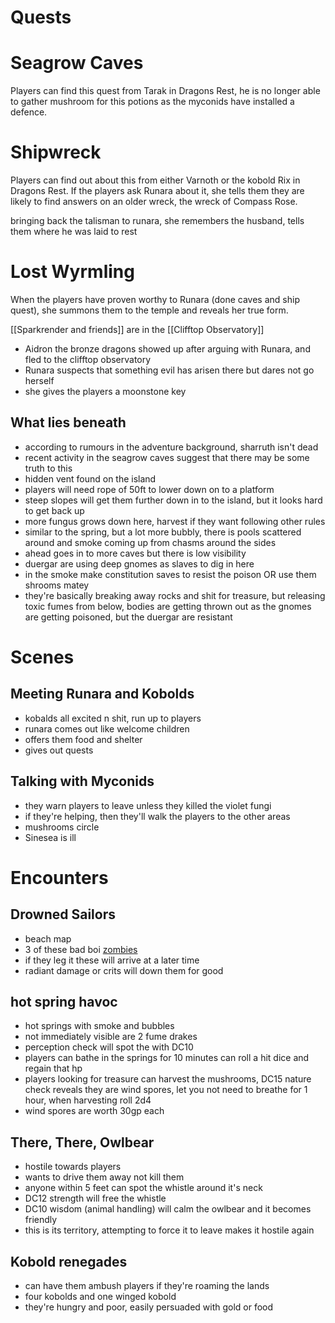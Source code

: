 # Quests

# Seagrow Caves

Players can find this quest from Tarak in Dragons Rest, he is no longer able to gather mushroom for this potions as the myconids have installed a defence.


# Shipwreck

Players can find out about this from either Varnoth or the kobold Rix in Dragons Rest.
If the players ask Runara about it, she tells them they are likely to find answers on an older wreck, the wreck of Compass Rose.

bringing back the talisman to runara, she remembers the husband, tells them where he was laid to rest

# Lost Wyrmling

When the players have proven worthy to Runara (done caves and ship quest), she summons them to the temple and reveals her true form.


[[Sparkrender and friends]] are in the [[Clifftop Observatory]]

- Aidron the bronze dragons showed up after arguing with Runara, and fled to the clifftop observatory
- Runara suspects that something evil has arisen there but dares not go herself
- she gives the players a moonstone key

## What lies beneath

- according to rumours in the adventure background, sharruth isn't dead
- recent activity in the seagrow caves suggest that there may be some truth to this
- hidden vent found on the island
- players will need rope of 50ft to lower down on to a platform
- steep slopes will get them further down in to the island, but it looks hard to get back up
- more fungus grows down here, harvest if they want following other rules
- similar to the spring, but a lot more bubbly, there is pools scattered around and smoke coming up from chasms around the sides
- ahead goes in to more caves but there is low visibility
- duergar are using deep gnomes as slaves to dig in here
- in the smoke make constitution saves to resist the poison OR use them shrooms matey
- they're basically breaking away rocks and shit for treasure, but releasing toxic fumes from below, bodies are getting thrown out as the gnomes are getting poisoned, but the duergar are resistant

# Scenes

## Meeting Runara and Kobolds

- kobalds all excited n shit, run up to players
- runara comes out like welcome children
- offers them food and shelter
- gives out quests

## Talking with Myconids

- they warn players to leave unless they killed the violet fungi
- if they're helping, then they'll walk the players to the other areas
- mushrooms circle
- Sinesea is ill
# Encounters

## Drowned Sailors

- beach map
- 3 of these bad boi [zombies](https://www.dndbeyond.com/monsters/17077-zombie)
- if they leg it these will arrive at a later time
- radiant damage  or crits will down them for good
## hot spring havoc

- hot springs with smoke and bubbles
- not immediately visible are 2 fume drakes
- perception check will spot the with DC10
- players can bathe in the springs for 10 minutes can roll a hit dice and regain that hp
- players looking for treasure can harvest the mushrooms, DC15 nature check reveals they are wind spores, let you not need to breathe for 1 hour, when harvesting roll 2d4
- wind spores are worth 30gp each

## There, There, Owlbear

- hostile towards players
- wants to drive them away not kill them
- anyone within 5 feet can spot the whistle around it's neck
- DC12 strength will free the whistle
- DC10 wisdom (animal handling) will calm the owlbear and it becomes friendly
- this is its territory, attempting to force it to leave makes it hostile again

## Kobold renegades

- can have them ambush players if they're roaming the lands
- four kobolds and one winged kobold
- they're hungry and poor, easily persuaded with gold or food

